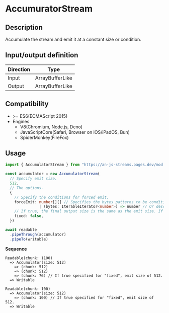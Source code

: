 # AccumuratorStream

## Description
Accumulate the stream and emit it at a constant size or condition.

## Input/output definition
|Direction|Type|
|-|-|
|Input|ArrayBufferLike | ArrayLike<any>|
|Output|ArrayBufferLike | ArrayLike<any>|

## Compatibility
* \>= ES6(ECMAScript 2015)
* Engines
  * V8(Chromium, Node.js, Deno)
  * JavaScriptCore(Safari, Browser on iOS/iPadOS, Bun)
  * SpiderMonkey(FireFox)

## Usage
```ts
import { AccumulatorStream } from "https://an-js-streams.pages.dev/mod.mjs"

const accumulator = new AccumulatorStream(
  // Specify emit size.
  512,
  // The options.
  {
    // Specify the conditions for forced emit.
    forceEmit: number[][] // Specifies the bytes patterns to be conditioned. For example, character codes.
               | (bytes: IterableIterator<number>) => number // Or describe the detailed processing. Returns the position to be divided.
    // If true, the final output size is the same as the emit size. If you specify false, the last output is the size that remains. The initial value is false. If specify "forceEmit" parameter, always false.
    fixed: false,
  })

await readable
  .pipeThrough(accumulator)
  .pipeTo(writable)
```
**Sequence**
```
Readable(chunk: 1100)
  => Accumulator(size: 512)
    => (chunk: 512)
    => (chunk: 512)
    => (chunk: 76) // If true specified for "fixed", emit size of 512.
  => Writable

Readable(chunk: 100)
  => Accumulator(size: 512)
    => (chunk: 100) // If true specified for "fixed", emit size of 512.
  => Writable
```
